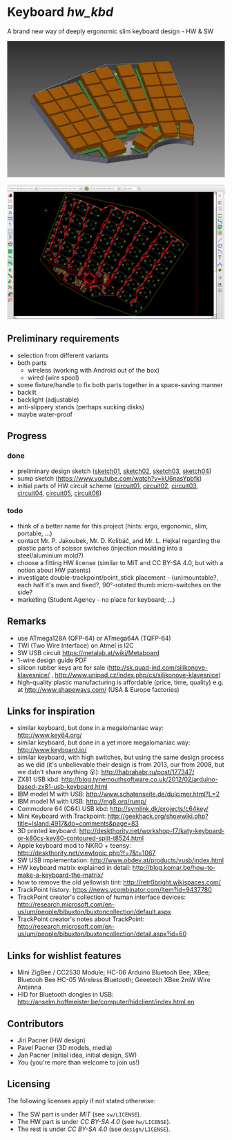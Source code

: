 # Keyboard *hw_kbd*

A brand new way of deeply ergonomic slim keyboard design - HW &amp; SW

![overview_shot](design/model/201602252030-overview.png)

![circuit06](hw/PR/201603041506-circuit.png)

## Preliminary requirements

* selection from different variants
* both parts
    * wireless (working with Android out of the box)
    * wired (wire spool)
* some fixture/handle to fix both parts together in a space-saving manner
* backlit
* backlight (adjustable)
* anti-slippery stands (perhaps sucking disks)
* maybe water-proof

## Progress

### done

* preliminary design sketch ([sketch01](design/model/201507181700-overview.png), [sketch02](design/model/201507181701-overview.png), [sketch03](design/model/201602252030-bath.png), [sketch04](design/model/201602252030-overview.png))
* sump sketch (https://www.youtube.com/watch?v=kU6nasYpbfk)
* initial parts of HW circuit scheme ([circuit01](hw/PR/20150720170901-screenshot.png), [circuit02](hw/PR/20150720170926-screenshot.png), [circuit03](hw/PR/2016-02-13_212414-screenshot.png), [circuit04](hw/PR/20160228174205-circuit.png), [circuit05](hw/PR/20160228174213-circuit.png), [circuit06](hw/PR/201603041506-circuit.png))

### todo

* think of a better name for this project (hints: ergo, ergonomic, slim, portable, ...)
* contact Mr. P. Jakoubek, Mr. D. Kolibáč, and Mr. L. Hejkal regarding the plastic parts of scissor switches (injection moulding into a steel/aluminium mold?)
* choose a fitting HW license (similar to MIT and CC BY-SA 4.0, but with a notion about HW patents)
* investigate double-trackpoint/point_stick placement - (un)mountable?, each half it's own and fixed?, 90°-rotated thumb micro-switches on the side?
* marketing (Student Agency - no place for keyboard; ...)

## Remarks

* use ATmega128A (QFP-64) or ATmega64A (TQFP-64)
* TWI (Two Wire Interface) on Atmel is I2C
* SW USB circuit https://metalab.at/wiki/Metaboard
* 1-wire design guide PDF
* silicon rubber keys are for sale (http://sk.quad-ind.com/silikonove-klavesnice/ , http://www.unipad.cz/index.php/cs/silikonove-klavesnice)
* high-quality plastic manufacturing is affordable (price, time, quality) e.g. at http://www.shapeways.com/ (USA & Europe factories)

## Links for inspiration

* similar keyboard, but done in a megalomaniac way: http://www.key64.org/
* similar keyboard, but done in a yet more megalomaniac way: http://www.keyboard.io/
* similar keyboard, with high switches, but using the same design process as we did (it's unbelievable their design is from 2013, our from 2008, but we didn't share anything :open_mouth:): http://habrahabr.ru/post/177347/
* ZX81 USB kbd: http://blog.tynemouthsoftware.co.uk/2012/02/arduino-based-zx81-usb-keyboard.html
* IBM model M with USB: http://www.schatenseite.de/dulcimer.html?L=2
* IBM model M with USB: http://mg8.org/rump/
* Commodore 64 (C64) USB kbd: http://symlink.dk/projects/c64key/
* Mini Keyboard with Trackpoint: http://geekhack.org/showwiki.php?title=Island:4917&do=comments&page=83
* 3D printed keyboard: http://deskthority.net/workshop-f7/katy-keyboard-or-k80cs-key80-contoured-split-t8524.html
* Apple keyboard mod to NKRO + teensy: http://deskthority.net/viewtopic.php?f=7&t=1067
* SW USB implementation: http://www.obdev.at/products/vusb/index.html
* HW keyboard matrix explained in detail: http://blog.komar.be/how-to-make-a-keyboard-the-matrix/
* how to remove the old yellowish tint: http://retr0bright.wikispaces.com/
* TrackPoint history: https://news.ycombinator.com/item?id=9437780
* TrackPoint creator's collection of human interface devices: http://research.microsoft.com/en-us/um/people/bibuxton/buxtoncollection/default.aspx
* TrackPoint creator's notes about TrackPoint: http://research.microsoft.com/en-us/um/people/bibuxton/buxtoncollection/detail.aspx?id=60

## Links for wishlist features

* Mini ZigBee / CC2530 Module; HC-06 Arduino Bluetooh Bee; XBee; Bluetooh Bee HC-05 Wireless Bluetooth; Geeetech XBee 2mW Wire Antenna
* HID for Bluetooth dongles in USB: http://anselm.hoffmeister.be/computer/hidclient/index.html.en

## Contributors

* Jiri Pacner (HW design)
* Pavel Pacner (3D models, media)
* Jan Pacner (initial idea, initial design, SW)
* *You* (you're more than welcome to join us!)

## Licensing

The following licenses apply if not stated otherwise:

* The SW part is under *MIT* (see `sw/LICENSE`).
* The HW part is under *CC BY-SA 4.0* (see `hw/LICENSE`).
* The rest is under *CC BY-SA 4.0* (see `design/LICENSE`).
